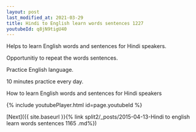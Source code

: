 ```yaml
---
layout: post
last_modified_at: 2021-03-29
title: Hindi to English learn words sentences 1227 
youtubeId: q8jN9tigU40
---
```

 
 
Helps to learn English words and sentences for Hindi speakers.

Opportunitiy to repeat the words sentences. 

Practice English language. 
 
10 minutes practice every day. 
 
How to learn English words and sentences for Hindi speakers 
 
{% include youtubePlayer.html id=page.youtubeId %}
 
 
[Next]({{ site.baseurl }}{% link  split2/_posts/2015-04-13-Hindi to english learn words sentences 1165 .md%})
 
